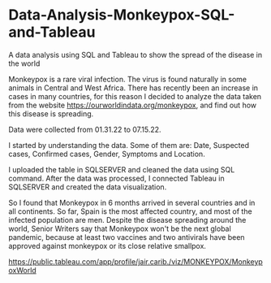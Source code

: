 # Data-Analysis-Monkeypox-SQL-and-Tableau
A data analysis using SQL and Tableau to show the spread of the disease  in the world


Monkeypox is a rare viral infection. The virus is found naturally in some animals in Central and West Africa.
There has recently been an increase in cases in many countries, for this reason I decided to analyze the data taken from the website https://ourworldindata.org/monkeypox, and find out how this disease is spreading. 

Data were collected from 01.31.22 to 07.15.22.

I started by understanding the data. Some of them are: Date, Suspected cases, Confirmed cases, Gender, Symptoms and Location.

I uploaded the table in SQLSERVER and cleaned the data using SQL command. After the data was processed, I connected Tableau in SQLSERVER and created the data visualization. 

So I found that Monkeypox in 6 months arrived in several countries and in all continents. So far, Spain is the most affected country, and most of the infected population are men. Despite the disease spreading around the world, Senior Writers say that Monkeypox won't be the next global pandemic, because at least two vaccines and two antivirals have been approved against monkeypox or its close relative smallpox.



https://public.tableau.com/app/profile/jair.carib./viz/MONKEYPOX/MonkeypoxWorld
